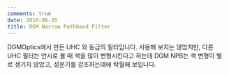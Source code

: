 ```yaml
---
comments: true
date: 2016-06-26
title: DGM Narrow Pathband Filter
---
```


DGMOptics에서 만든 UHC 와 동급의 필터입니다.
사용해 보지는 않았지만, 다른 UHC 필터는 안시로 볼 때 색을 많이 변형시킨다고 하는데 
DGM NPB는 색 변형이 별로 생기지 않았고, 성운기를 강조하는데에 탁월해 보입니다.